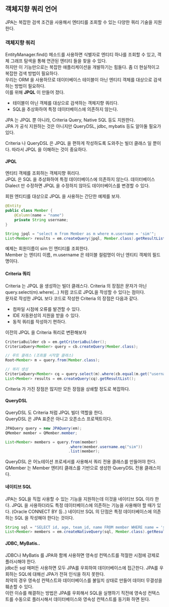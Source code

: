 ## 객체지향 쿼리 언어 

JPA는 복잡한 검색 조건을 사용해서 엔티티를 조회할 수 있는 다양한 쿼리 기술을 지원한다.

### 객체지향 쿼리 
EntityManager.find() 메소드를 사용하면 식별자로 엔티티 하나를 조회할 수 있고, 객체 그래프 탐색을 통해 연관된 엔티티 들을 찾을 수 있다.  
하지만 이 기능만으로는 복잡한 애플리케이션을 개발하기는 힘들다. 좀 더 현실적이고 복잡한 검색 방법이 필요하다.  
우리는 ORM 을 사용하므로 데이터베이스 테이블이 아닌 엔티티 객체를 대상으로 검색하는 방법이 필요하다.  
이를 위해 **JPQL** 이 만들어 졌다.  

- 테이블이 아닌 객체를 대상으로 검색하는 객체지향 쿼리다.
- SQL을 추상화하여 특정 데이터베이스에 의존하지 않는다.  

JPA 는 JPQL 뿐 아니라, Criteria Query, Native SQL 등도 지원한다.  
JPA 가 공식 지원하는 것은 아니지만 QueryDSL, jdbc, mybatis 등도 알아둘 필요가 있다.  

Criteria 나 QueryDSL 은 JPQL 을 편하게 작성하도록 도와주는 빌더 클래스 일 뿐이다. 따라서 JPQL 을 이해하는 것이 중요하다. 

#### JPQL

엔티티 객체를 조회하는 객체지향 쿼리다.  
JPQL 은 SQL 을 추상화하여 특정 데이터베이스에 의존하지 않는다. 데이터베이스 Dialect 만 수정하면 JPQL 을 수정하지 않아도 데이터베이스를 변경할 수 있다.  

회원 엔티티를 대상으로 JPQL 을 사용하는 간단한 예제를 보자.

```java
@Entity
public class Member {
    @Column(name = "name")
    private String username;
}
```

```java
String jpql = "select m from Member as m where m.username = 'sim'";
List<Member> results = em.createQuery(jpql, Member.class).getResultList();
```

예제는 회원이름이 sim 인 엔티티를 조회한다.  
Member 는 엔티티 이름, m.username 은 테이블 컬럼명이 아닌 엔티티 객체의 필드명이다.


#### Criteria 쿼리 

Criteria 는 JPQL 을 생성하는 빌더 클래스다. 
Criteria 의 장점은 문자가 아닌 query.select(m).where(...) 처럼 코드로 JPQL을 작성할 수 있다는 점이다.  
문자로 작성한 JPQL 보다 코드로 작성한 Criteria 의 장점은 다음과 같다.

- 컴파일 시점에 오류를 발견할 수 있다.
- IDE 자동완성의 지원을 받을 수 있다.
- 동적 쿼리를 작성하기 편하다.

이전의 JPQL 을 Criteria 쿼리로 변환해보자

```java
CriteriaBuilder cb = em.getCriteriaBuilder();
CriteriaQuery<Member> query = cb.createQuery(Member.class);

// 루트 클래스 (조회를 시작할 클래스)
Root<Member> m = query.from(Member.class);

// 쿼리 생성
CriteriaQuery<Member> cq = query.select(m).where(cb.equal(m.get("username"), "sim"));
List<Member> results = em.createQuery(cq).getResultList();
```

Criteria 가 가진 장점은 많지만 모든 장점을 상쇄할 정도로 복잡하다.

#### QueryDSL

QueryDSL 도 Criteria 처럼 JPQL 빌더 역할을 한다.  
QueryDSL 은 JPA 표준은 아니고 오픈소스 프로젝트이다.

```java
JPAQuery query = new JPAQuery(em);
QMember member = QMember.member;

List<Member> members = query.from(member)
                            .where(member.username.eq("sim"))
                            .list(member);
```

QueryDSL 은 어노테이션 프로세서를 사용해서 쿼리 전용 클래스를 만들어야 한다.  
QMember 는 Member 엔티티 클래스를 기반으로 생성한 QueryDSL 전용 클래스이다.

#### 네이티브 SQL

JPA는 SQL을 직접 사용할 수 있는 기능을 지원하는데 이것을 네이티브 SQL 이라 한다.
JPQL 을 사용하더라도 특정 데이터베이스에 의존하는 기능을 사용해야 할 때가 있다. (Oracle CONNECT BY 등..)
네이티브 SQL 의 단점은 특정 데이터베이스에 의존하는 SQL 을 작성해야 한다는 것이다.

```java
String sql = "SELECT id, age, team_id, name FROM member WHERE name = 'sim'";
List<Member> members = em.createNativeQuery(sql, Member.class).getResultList();
```

#### JDBC, MyBatis..

JDBC나 MyBatis 를 JPA와 함께 사용하면 영속성 컨텍스트를 적절한 시점에 강제로 플러시해야 한다.  
jdbc든 sql 매퍼든 사용하면 모두 JPA를 우회하여 데이터베이스에 접근한다. JPA를 우회하는 SQL에 대해선 JPA가 전혀 인식을 하지 못한다.  
최악의 경우 영속성 컨텍스트와 데이터베이스를 불일치 상태로 만들어 데이터 무결성을 훼손할 수 있다.  
이런 이슈를 해결하는 방법은 JPA를 우회해서 SQL을 실행하기 직전에 영속성 컨텍스트를 수동으로 플러시해서 데이터베이스와 영속성 컨텍스트를 동기화 하면 된다.